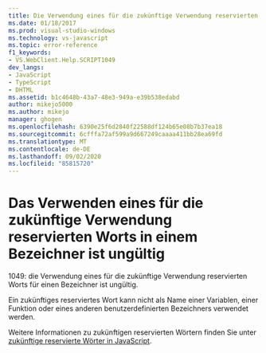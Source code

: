 ```yaml
---
title: Die Verwendung eines für die zukünftige Verwendung reservierten Worts für einen Bezeichner ist ungültig | Microsoft-Dokumentation
ms.date: 01/18/2017
ms.prod: visual-studio-windows
ms.technology: vs-javascript
ms.topic: error-reference
f1_keywords:
- VS.WebClient.Help.SCRIPT1049
dev_langs:
- JavaScript
- TypeScript
- DHTML
ms.assetid: b1c4648b-43a7-48e3-949a-e39b538edabd
author: mikejo5000
ms.author: mikejo
manager: ghogen
ms.openlocfilehash: 6390e25f6d2840f22588df124b65e08b7b37ea18
ms.sourcegitcommit: 6cfffa72af599a9d667249caaaa411bb28ea69fd
ms.translationtype: MT
ms.contentlocale: de-DE
ms.lasthandoff: 09/02/2020
ms.locfileid: "85815720"
---
```

# <a name="the-use-of-a-future-reserved-word-for-an-identifier-is-invalid"></a>Das Verwenden eines für die zukünftige Verwendung reservierten Worts in einem Bezeichner ist ungültig
1049: die Verwendung eines für die zukünftige Verwendung reservierten Worts für einen Bezeichner ist ungültig.  
  
 Ein zukünftiges reserviertes Wort kann nicht als Name einer Variablen, einer Funktion oder eines anderen benutzerdefinierten Bezeichners verwendet werden.  
  
 Weitere Informationen zu zukünftigen reservierten Wörtern finden Sie unter [zukünftige reservierte Wörter in JavaScript](../../javascript/reference/javascript-future-reserved-words.md).